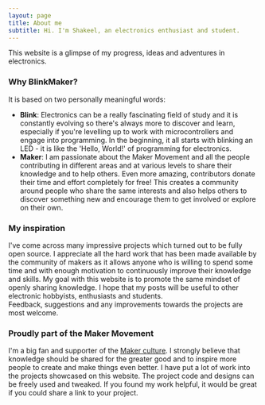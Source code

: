 ```yaml
---
layout: page
title: About me
subtitle: Hi. I'm Shakeel, an electronics enthusiast and student.
---
```


This website is a glimpse of my progress, ideas and adventures in electronics.  

### Why BlinkMaker?
It is based on two personally meaningful words:
* **Blink**: Electronics can be a really fascinating field of study and it is constantly evolving so there's always more to discover and learn, especially if you're levelling up to work with microcontrollers and engage into programming. In the beginning, it all starts with blinking an LED - it is like the 'Hello, World!' of programming for electronics.  
* **Maker**: I am passionate about the Maker Movement and all the people contributing in different areas and at various levels to share their knowledge and to help others. Even more amazing, contributors donate their time and effort completely for free! This creates a community around people who share the same interests and also helps others to discover something new and encourage them to get involved or explore on their own.

### My inspiration
I've come across many impressive projects which turned out to be fully open source. I appreciate all the hard work that has been made available by the community of makers as it allows anyone who is willing to spend some time and with enough motivation to continuously improve their knowledge and skills. My goal with this website is to promote the same mindset of openly sharing knowledge. I hope that my posts will be useful to other electronic hobbyists, enthusiasts and students.  
Feedback, suggestions and any improvements towards the projects are most welcome.

### Proudly part of the Maker Movement
I'm a big fan and supporter of the [Maker culture](https://en.wikipedia.org/wiki/Maker_culture). I strongly believe that knowledge should be shared for the greater good and to inspire more people to create and make things even better. I have put a lot of work into the projects showcased on this website. The project code and designs can be freely used and tweaked. If you found my work helpful, it would be great if you could share a link to your project.
